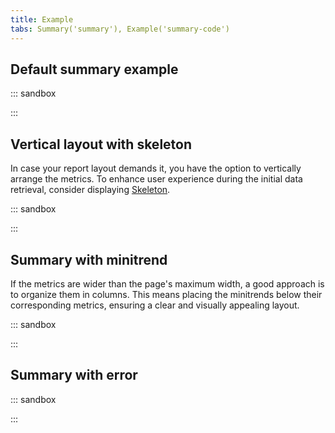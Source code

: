 ```yaml
---
title: Example
tabs: Summary('summary'), Example('summary-code')
---
```


## Default summary example

::: sandbox

<script lang="tsx">
import React from 'react';
import { Box, Flex } from '@semcore/ui/flex-box';
import { Text } from '@semcore/ui/typography';
import Tooltip from '@semcore/ui/tooltip';
import '@semcore/ui/utils/style/var.css';
import { AnimatedNumber } from '@semcore/ui/counter/src';

const Demo = () => {
  React.useEffect(() => {
    const container = document.getElementsByClassName('container');
    if (!container) return;
    function detectWrap(node) {
      for (const container of node) {
        for (const child of container.children) {
          if (child.offsetTop > container.offsetTop) {
            child.style.borderLeft = 'none';
            child.style.borderRight = '1px solid var(--gray-200)';
            child.style.marginRight = '24px';
            child.style.paddingLeft = 0;
          } else {
            child.style.borderLeft = '1px solid var(--gray-200)';
            child.style.borderRight = 'none';
            child.style.paddingLeft = '24px';
          }
        }
      }
    }
    window.addEventListener('DOMContentLoaded', (e) => {
      detectWrap(container);
    });
    window.addEventListener('resize', (e) => {
      detectWrap(container);
    });
    
    return () => {
      window.removeEventListener('DOMContentLoaded', (e) => {
        detectWrap(container);
      });
      window.removeEventListener('resize', (e) => {
        detectWrap(container);
      });
    };
  }, []);

  return (
    <Flex flexWrap className='container'>
      <Box w={160} mb={4} style={{ borderRight: '1px solid #c4c7cf' }} mr={5}>
        <Tooltip title='Keyword' wMax='100%'>
          <Text size={200} tag='p' noWrap tabIndex={0}>
            Keyword
          </Text>
        </Tooltip>
        <Text size={100} color='gray-500' tag='p'>
          last 30 days
        </Text>
        <Flex alignItems='baseline'>
          <Text
            size={500}
            color='blue-400'
            fontWeight='bold'
            mr={2}
            tag='a'
            href='https://semrush.com'
            target='_blank'
          >
            <AnimatedNumber value={42} formatValue={(x) => Math.round(x).toString()} delay={300} />
          </Text>
          <Text size={100} color='gray-500' tag='p'>
            no change
          </Text>
        </Flex>
      </Box>
      <Box w={160} mb={4} style={{ borderRight: '1px solid #c4c7cf' }} mr={5}>
        <Tooltip title='Traffic' wMax='100%'>
          <Text size={200} tag='p' noWrap tabIndex={0}>
            Traffic
          </Text>
        </Tooltip>
        <Text size={100} color='gray-500' tag='p'>
          last 30 days
        </Text>
        <Flex alignItems='baseline'>
          <Text
            size={500}
            color='blue-400'
            fontWeight='bold'
            mr={2}
            tag='a'
            href='https://semrush.com'
            target='_blank'
          >
            <AnimatedNumber
              value={24765}
              formatValue={(x) => Math.round(x).toString()}
              delay={300}
            />
          </Text>
          <Text size={100} color='gray-500' tag='p'>
            no change
          </Text>
        </Flex>
      </Box>
      <Box w={160} mb={4} style={{ borderRight: '1px solid #c4c7cf' }} mr={5}>
        <Tooltip title='Traffic cost' wMax='100%'>
          <Text size={200} tag='p' noWrap tabIndex={0}>
            Traffic cost
          </Text>
        </Tooltip>
        <Text size={100} color='gray-500' tag='p'>
          last 30 days
        </Text>
        <Flex alignItems='baseline'>
          <Text
            size={500}
            color='blue-400'
            fontWeight='bold'
            mr={2}
            tag='a'
            href='https://semrush.com'
            target='_blank'
          >
            <AnimatedNumber value={908} formatValue={(x) => Math.round(x).toString()} delay={300} />
          </Text>
          <Text size={100} color='green-500' tag='p'>
            +12
          </Text>
        </Flex>
      </Box>
      <Box w={160} mb={4}>
        <Tooltip title='Non-branded traffic' wMax='100%'>
          <Text size={200} tag='p' noWrap tabIndex={0}>
            Non-branded traffic
          </Text>
        </Tooltip>
        <Text size={100} color='gray-500' tag='p'>
          all time
        </Text>
        <Flex alignItems='baseline'>
          <Text
            size={500}
            fontWeight='bold'
            mr={2}
            tag='a'
            href='https://semrush.com'
            target='_blank'
          >
            <AnimatedNumber value={145} formatValue={(x) => Math.round(x).toString()} delay={300} />
          </Text>
          <Text size={100} color='green-500' mr={2} tag='p'>
            +13
          </Text>
          <Text size={100} color='red-500' tag='p'>
            -12
          </Text>
        </Flex>
      </Box>
    </Flex>
  );
};


</script>

:::

## Vertical layout with skeleton

In case your report layout demands it, you have the option to vertically arrange the metrics. To enhance user experience during the initial data retrieval, consider displaying [Skeleton](/components/skeleton/).

::: sandbox

<script lang="tsx">
import React, { useEffect, useState } from 'react';
import { Box, Flex } from '@semcore/ui/flex-box';
import { Text } from '@semcore/ui/typography';
import Tooltip from '@semcore/ui/tooltip';
import Skeleton from '@semcore/ui/skeleton';
import '@semcore/ui/utils/style/var.css';
import { AnimatedNumber } from '@semcore/ui/counter/src';

const Demo = () => {
  const [loading, setLoading] = useState(true);
  useEffect(() => {
    const timer = setInterval(() => {
      setLoading(!loading);
    }, 2000);
    return () => {
      clearInterval(timer);
    };
  }, [loading]);

  return (
    <Flex direction='column' style={{ overflow: 'hidden' }}>
      <Box h={92} w={146} mb={6} style={{ borderBottom: '1px solid var(--gray-200)' }}>
        <Tooltip title='Keyword' wMax='100%'>
          <Text size={200} tag='p' noWrap tabIndex={0}>
            Keyword
          </Text>
        </Tooltip>
        {!loading && (
          <>
            <Text size={100} color='gray-500' tag='p'>
              last 30 days
            </Text>
            <Flex alignItems='baseline'>
              <Text
                size={500}
                color='blue-400'
                fontWeight='bold'
                mr={2}
                tag='a'
                href='https://semrush.com'
                target='_blank'
              >
                <AnimatedNumber
                  value={42}
                  formatValue={(x) => Math.round(x).toString()}
                  delay={300}
                />
              </Text>
              <Text size={100} color='gray-500' tag='p'>
                no change
              </Text>
            </Flex>
          </>
        )}
        <Skeleton hidden={!loading} mt={2}>
          <Skeleton.Text amount={1} height={30} width={70} />
        </Skeleton>
      </Box>
      <Box h={92} w={146} mb={6} style={{ borderBottom: '1px solid var(--gray-200)' }}>
        <Tooltip title='Traffic' wMax='100%'>
          <Text size={200} tag='p' noWrap tabIndex={0}>
            Traffic
          </Text>
        </Tooltip>
        {!loading && (
          <>
            <Text size={100} color='gray-500' tag='p'>
              last 30 days
            </Text>
            <Flex alignItems='baseline'>
              <Text
                size={500}
                color='blue-400'
                fontWeight='bold'
                mr={2}
                tag='a'
                href='https://semrush.com'
                target='_blank'
              >
                <AnimatedNumber value={24765} formatValue={(x) => Math.round(x).toString()} />
              </Text>
              <Text size={100} color='gray-500' tag='p'>
                no change
              </Text>
            </Flex>
          </>
        )}
        <Skeleton hidden={!loading} mt={2}>
          <Skeleton.Text amount={1} height={30} width={70} />
        </Skeleton>
      </Box>
      <Box h={92} w={146} mb={6} style={{ borderBottom: '1px solid var(--gray-200)' }}>
        <Tooltip title='Traffic cost' wMax='100%'>
          <Text size={200} tag='p' noWrap tabIndex={0}>
            Traffic cost
          </Text>
        </Tooltip>
        {!loading && (
          <>
            <Text size={100} color='gray-500' tag='p'>
              last 30 days
            </Text>
            <Flex alignItems='baseline'>
              <Text
                size={500}
                color='blue-400'
                fontWeight='bold'
                mr={2}
                tag='a'
                href='https://semrush.com'
                target='_blank'
              >
                <AnimatedNumber value={908} formatValue={(x) => Math.round(x).toString()} />
              </Text>
              <Text size={100} color='green-500' tag='p'>
                +12
              </Text>
            </Flex>
          </>
        )}
        <Skeleton hidden={!loading} mt={2}>
          <Skeleton.Text amount={1} height={30} width={70} />
        </Skeleton>
      </Box>
      <Box h={92} w={146} mb={6} style={{ borderBottom: '1px solid var(--gray-200)' }}>
        <Tooltip title='Branded traffic' wMax='100%'>
          <Text size={200} tag='p' noWrap tabIndex={0}>
            Branded traffic
          </Text>
        </Tooltip>
        {!loading && (
          <>
            <Text size={100} color='gray-500' tag='p'>
              all time
            </Text>
            <Flex alignItems='baseline'>
              <Text
                size={500}
                fontWeight='bold'
                mr={2}
                tag='a'
                href='https://semrush.com'
                target='_blank'
              >
                <AnimatedNumber
                  value={145}
                  formatValue={(x) => Math.round(x).toString()}
                  delay={300}
                />
              </Text>
              <Text size={100} color='green-500' tag='p'>
                +13
              </Text>
            </Flex>
          </>
        )}
        <Skeleton hidden={!loading} mt={2}>
          <Skeleton.Text amount={1} height={30} width={70} />
        </Skeleton>
      </Box>
      <Box h={92} w={146}>
        <Tooltip title='Non-branded traffic' wMax='100%'>
          <Text size={200} tag='p' noWrap tabIndex={0}>
            Non-branded traffic
          </Text>
        </Tooltip>
        {!loading && (
          <>
            <Text size={100} color='gray-500' tag='p'>
              all time
            </Text>
            <Flex alignItems='baseline'>
              <Text
                size={500}
                fontWeight='bold'
                mr={2}
                tag='a'
                href='https://semrush.com'
                target='_blank'
              >
                145
              </Text>
              <Text size={100} color='green-500' mr={2} tag='p'>
                +13
              </Text>
              <Text size={100} color='red-500' tag='p'>
                -12
              </Text>
            </Flex>
          </>
        )}
        <Skeleton hidden={!loading} mt={2}>
          <Skeleton.Text amount={1} height={30} width={70} />
        </Skeleton>
      </Box>
    </Flex>
  );
};


</script>

:::

## Summary with minitrend

If the metrics are wider than the page's maximum width, a good approach is to organize them in columns. This means placing the minitrends below their corresponding metrics, ensuring a clear and visually appealing layout.

::: sandbox

<script lang="tsx">
import React from 'react';
import { Box, Flex } from '@semcore/ui/flex-box';
import { Text } from '@semcore/ui/typography';
import Tooltip from '@semcore/ui/tooltip';
import chart from './static/chart.svg';
import '@semcore/ui/utils/style/var.css';

const Demo = () => {
  React.useEffect(() => {
    const container = document.getElementsByClassName('container');
    if (!container) return;
    function detectWrap(node) {
      for (const container of node) {
        for (const child of container.children) {
          if (child.offsetTop > container.offsetTop) {
            child.style.borderLeft = 'none';
            child.style.borderRight = '1px solid var(--gray-200)';
            child.style.marginRight = '24px';
            child.style.paddingLeft = 0;
          } else {
            child.style.borderLeft = '1px solid var(--gray-200)';
            child.style.borderRight = 'none';
            child.style.paddingLeft = '24px';
          }
        }
      }
    }
    window.addEventListener('DOMContentLoaded', (e) => {
      detectWrap(container);
    });
    window.addEventListener('resize', (e) => {
      detectWrap(container);
    });
    
    return () => {
      window.removeEventListener('DOMContentLoaded', (e) => {
        detectWrap(container);
      });
      window.removeEventListener('resize', (e) => {
        detectWrap(container);
      });
    };
  }, []);

  return (
    <Flex flexWrap className='container'>
      <Box w={160} mb={4} style={{ borderRight: '1px solid #c4c7cf' }} mr={5}>
        <Tooltip title='Potential Organic Traffic' wMax='100%'>
          <Text size={200} tag='p' noWrap tabIndex={0}>
            Potential Organic Traffic
          </Text>
        </Tooltip>
        <Text size={100} color='gray-500' tag='p'>
          last 30 days
        </Text>
        <Flex alignItems='baseline'>
          <Text
            size={500}
            color='gray-800'
            fontWeight='bold'
            mr={2}
            tag='a'
            href='https://semrush.com'
            target='_blank'
          >
            42
          </Text>
          <Text size={100} color='green-500' tag='p'>
            +12
          </Text>
        </Flex>
      </Box>
      <Box w={160} mb={4} style={{ borderRight: '1px solid #c4c7cf' }} mr={5}>
        <Tooltip title='CPC' wMax='100%'>
          <Text size={200} tag='p' noWrap tabIndex={0}>
            CPC
          </Text>
        </Tooltip>
        <Text size={100} color='gray-500' tag='p'>
          last 30 days
        </Text>
        <Flex alignItems='baseline'>
          <Text
            size={500}
            color='blue-400'
            fontWeight='bold'
            mr={2}
            tag='a'
            href='https://semrush.com'
            target='_blank'
          >
            27K
          </Text>
          <Text size={100} color='red-500' tag='p'>
            -12
          </Text>
        </Flex>
      </Box>
      <Box w={160} mb={4} style={{ borderRight: '1px solid #c4c7cf' }} mr={5}>
        <Tooltip title='Competition' wMax='100%'>
          <Text size={200} tag='p' noWrap tabIndex={0}>
            Competition
          </Text>
        </Tooltip>
        <Text size={100} color='gray-500' tag='p'>
          last 30 days
        </Text>
        <Flex alignItems='baseline'>
          <Text
            size={500}
            color='gray-300'
            fontWeight='bold'
            mr={2}
            tag='a'
            href='https://semrush.com'
            target='_blank'
          >
            n/a
          </Text>
        </Flex>
      </Box>
      <Box w={160} mb={4}>
        <Tooltip title='Non-branded traffic' wMax='100%'>
          <Text size={200} tag='p' noWrap tabIndex={0}>
            Non-branded traffic
          </Text>
        </Tooltip>
        <Text size={100} color='gray-500' tag='p'>
          all time
        </Text>
        <Flex alignItems='baseline' flexWrap>
          <Text
            size={500}
            color='blue-400'
            fontWeight='bold'
            mr={2}
            tag='a'
            href='https://semrush.com'
            target='_blank'
          >
            15%
          </Text>
          <Text size={100} color='green-500' mr={2} tag='p'>
            +13
          </Text>
          <Tooltip title='Jun 10 14.9%'>
            <Text tabIndex={0}>
              <img src={chart} alt='chart' />
            </Text>
          </Tooltip>
        </Flex>
      </Box>
    </Flex>
  );
};


</script>

:::

## Summary with error

::: sandbox

<script lang="tsx">
import React from 'react';
import { Box, Flex } from '@semcore/ui/flex-box';
import { Text } from '@semcore/ui/typography';
import Tooltip from '@semcore/ui/tooltip';
import WarningM from '@semcore/ui/icon/Warning/m';
import { AnimatedNumber } from '@semcore/ui/counter/src';
import '@semcore/ui/utils/style/var.css';

const Demo = () => {
  React.useEffect(() => {
    const container = document.getElementsByClassName('container');
    if (!container) return;
    function detectWrap(node) {
      for (const container of node) {
        for (const child of container.children) {
          if (child.offsetTop > container.offsetTop) {
            child.style.borderLeft = 'none';
            child.style.borderRight = '1px solid var(--gray-200)';
            child.style.marginRight = '24px';
            child.style.paddingLeft = 0;
          } else {
            child.style.borderLeft = '1px solid var(--gray-200)';
            child.style.borderRight = 'none';
            child.style.paddingLeft = '24px';
          }
        }
      }
    }
    window.addEventListener('DOMContentLoaded', (e) => {
      detectWrap(container);
    });
    window.addEventListener('resize', (e) => {
      detectWrap(container);
    });
    
    return () => {
      window.removeEventListener('DOMContentLoaded', (e) => {
        detectWrap(container);
      });
      window.removeEventListener('resize', (e) => {
        detectWrap(container);
      });
    };
  }, []);

  return (
    <Flex flexWrap className='container'>
      <Box w={160} mb={4} style={{ borderRight: '1px solid #c4c7cf' }} mr={5}>
        <Tooltip title='Keyword' wMax='100%'>
          <Text size={200} tag='p' noWrap tabIndex={0}>
            Keyword
          </Text>
        </Tooltip>
        <Flex alignItems='baseline'>
          <Text
            size={500}
            color='gray-800'
            fontWeight='bold'
            mr={2}
            tag='a'
            href='https://semrush.com'
            target='_blank'
          >
            <AnimatedNumber value={145} formatValue={(x) => Math.round(x).toString()} delay={300} />
          </Text>
          <Text size={100} color='green-500' tag='p'>
            +12
          </Text>
        </Flex>
      </Box>
      <Box w={160} mb={4} style={{ borderRight: '1px solid #c4c7cf' }} mr={5}>
        <Tooltip title='Traffic' wMax='100%'>
          <Text size={200} tag='p' noWrap tabIndex={0}>
            Traffic
          </Text>
        </Tooltip>
        <Flex mt={2} alignItems='center'>
          <WarningM color='gray-300' />
          <Text
            size={100}
            color='blue-500'
            ml={2}
            tag='a'
            href='https://semrush.com'
            target='_blank'
          >
            Reload
          </Text>
        </Flex>
      </Box>
      <Box w={160} mb={4} style={{ borderRight: '1px solid #c4c7cf' }} mr={5}>
        <Tooltip title='Traffic cost' wMax='100%'>
          <Text size={200} tag='p' noWrap tabIndex={0}>
            Traffic cost
          </Text>
        </Tooltip>
        <Flex mt={2} alignItems='center'>
          <WarningM color='gray-300' />
          <Text
            size={100}
            color='blue-500'
            ml={2}
            tag='a'
            href='https://semrush.com'
            target='_blank'
          >
            Reload
          </Text>
        </Flex>
      </Box>
      <Box w={160} mb={4}>
        <Tooltip title='Branded traffic' wMax='100%'>
          <Text size={200} tag='p' noWrap tabIndex={0}>
            Branded traffic
          </Text>
        </Tooltip>
        <Flex mt={2} alignItems='center'>
          <WarningM color='gray-300' />
          <Text
            size={100}
            color='blue-500'
            ml={2}
            tag='a'
            href='https://semrush.com'
            target='_blank'
          >
            Reload
          </Text>
        </Flex>
      </Box>
    </Flex>
  );
};


</script>

:::
